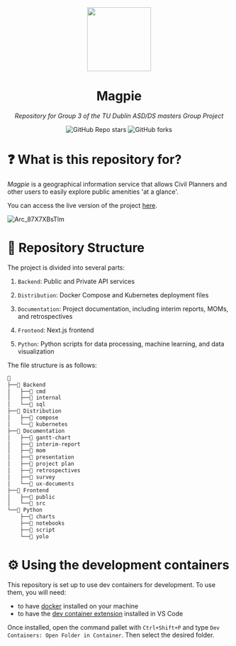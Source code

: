 <div align="center">

<img src="https://github.com/user-attachments/assets/c147b766-d1bd-4cf7-b4e9-fa49705c89b1" align="center" width="144px" height="144px"/>

# Magpie

_Repository for Group 3 of the TU Dublin ASD/DS masters Group Project_

</div>

<div align="center">

![GitHub Repo stars](https://img.shields.io/github/stars/2024-CMPU9010-GROUP-3/magpie?style=for-the-badge)
![GitHub forks](https://img.shields.io/github/forks/2024-CMPU9010-GROUP-3/magpie?style=for-the-badge)

</div>

# ❓ What is this repository for?

_Magpie_ is a geographical information service that allows Civil Planners and other users to easily explore public amenities 'at a glance'.

You can access the live version of the project [here](https://magpie.solonsstuff.com/).

![Arc_87X7XBsTlm](https://github.com/user-attachments/assets/d019ce55-e555-468f-8050-65f386845a5e)

# 📂 Repository Structure

The project is divided into several parts:

1. `Backend`: Public and Private API services

2. `Distribution`: Docker Compose and Kubernetes deployment files

3. `Documentation`: Project documentation, including interim reports, MOMs, and retrospectives

4. `Frontend`: Next.js frontend

5. `Python`: Python scripts for data processing, machine learning, and data visualization

The file structure is as follows:

```sh
📁
├──📁 Backend
│   ├──📁 cmd
│   ├──📁 internal
│   └──📁 sql
├──📁 Distribution
│   ├──📁 compose
│   └──📁 kubernetes
├──📁 Documentation
│   ├──📁 gantt-chart
│   ├──📁 interim-report
│   ├──📁 mom
│   ├──📁 presentation
│   ├──📁 project plan
│   ├──📁 retrospectives
│   ├──📁 survey
│   └──📁 ux-documents
├──📁 Frontend
│   ├──📁 public
│   └──📁 src
└──📁 Python
    ├──📁 charts
    ├──📁 notebooks
    ├──📁 script
    └──📁 yolo
```

# ⚙️ Using the development containers

This repository is set up to use dev containers for development. To use them, you will need:

- to have [docker](https://www.docker.com/) installed on your machine
- to have the [dev container extension](https://marketplace.visualstudio.com/items?itemName=ms-vscode-remote.remote-containers) installed in VS Code

Once installed, open the command pallet with `Ctrl+Shift+P` and type `Dev Containers: Open Folder in Container`. Then select the desired folder.
